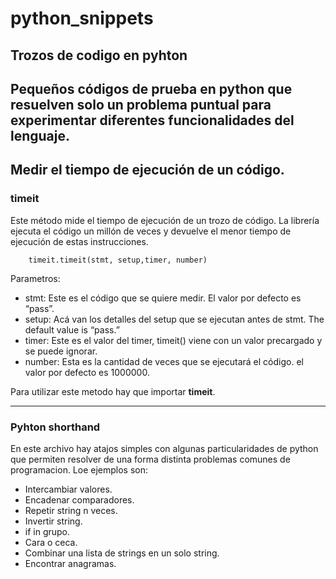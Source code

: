 # python_snippets
Trozos de codigo en pyhton
---
Pequeños códigos de prueba en python que resuelven solo un problema puntual
para experimentar diferentes funcionalidades del lenguaje.
---
## Medir el tiempo de ejecución de un código.
### timeit
Este método mide el tiempo de ejecución de un trozo de código. La librería ejecuta el código un millón de veces y devuelve el menor tiempo de ejecución de estas instrucciones. 
```
    timeit.timeit(stmt, setup,timer, number)
```
Parametros:

- stmt: Este es el código que se quiere medir. El valor por defecto es “pass”.
- setup: Acá van los detalles del setup que se ejecutan antes de stmt. The default value is “pass.”
- timer: Este es el valor del timer, timeit() viene con un valor precargado y se puede ignorar.
- number: Esta es la cantidad de veces que se ejecutará el código. el valor por defecto es 1000000.

Para utilizar este metodo hay que importar **timeit**.

---

### Pyhton shorthand
En este archivo hay atajos simples con algunas particularidades de python que permiten resolver
de una forma distinta problemas comunes de programacion.
Loe ejemplos son:
- Intercambiar valores.
- Encadenar comparadores.
- Repetir string n veces.
- Invertir string.
- if in grupo.
- Cara o ceca.
- Combinar una lista de strings en un solo string.
- Encontrar anagramas.

